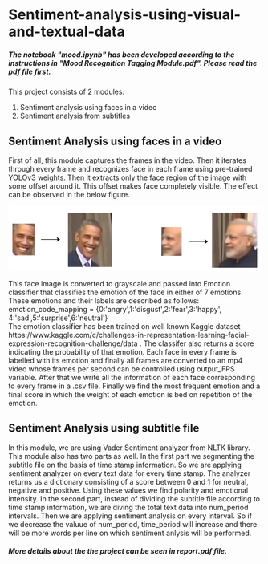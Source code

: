# Sentiment-analysis-using-visual-and-textual-data
##### The notebook "mood.ipynb" has been developed according to the instructions in "Mood Recognition Tagging Module.pdf". Please read the pdf file first.
This project consists of 2 modules:
1. Sentiment analysis using faces in a video
2. Sentiment analysis from subtitles

## Sentiment Analysis using faces in a video
First of all, this module captures the frames in the video. Then it iterates through every frame and recognizes face in each frame using pre-trained YOLOv3 weights. Then it extracts only the face region of the image with some offset around it. This offset makes face completely visible. The effect can be observed in the below figure.
<p align="center">
  <img width="540" height="130" src="https://github.com/hafizas101/Sentiment-analysis-using-visual-and-textual-data/blob/master/images/offset.png">
</p>
This face image is converted to grayscale and passed into Emotion classifier that classifies the emotion of the face in either of 7 emotions. These emotions and their labels are described as follows:<br/>
emotion_code_mapping = {0:'angry',1:'disgust',2:'fear',3:'happy', 4:'sad',5:'surprise',6:'neutral'} <br/>
The emotion classifier has been trained on well known Kaggle dataset https://www.kaggle.com/c/challenges-in-representation-learning-facial-expression-recognition-challenge/data .  The classifer also returns a score indicating the probability of that emotion. Each face in every frame is labelled with its emotion and finally all frames are converted to an mp4 video whose frames per second can be controlled using output_FPS variable. After that we write all the information of each face corresponding to every frame in a .csv file. Finally we find the most frequent emotion and a final score in which the weight of each emotion is bed on repetition of the emotion. <br/>

## Sentiment Analysis using subtitle file
In this module, we are using Vader Sentiment analyzer from NLTK library. This module also has two parts as well. In the first part we segmenting the subtitle file on the basis of time stamp information. So we are applying sentiment analyzer on every text data for every time stamp. The analyzer returns us a dictionary consisting of a score between 0 and 1 for neutral, negative and positive. Using these values we find polarity and emotional intensity. In the second part, instead of dividing the subtitle file according to time stamp information, we are diving the total text data into num_period intervals. Then we are applying sentiment analysis on every interval. So if we decrease the valuue of num_period, time_period will increase and there will be more words per line on which sentiment anlysis will be performed. 

##### More details about the the project can be seen in report.pdf file.
